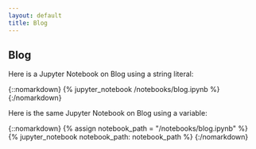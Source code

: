 ```yaml
---
layout: default
title: Blog
---
```


## Blog

Here is a Jupyter Notebook on Blog using a string literal:

{::nomarkdown}
{% jupyter_notebook /notebooks/blog.ipynb %}
{:/nomarkdown}

Here is the same Jupyter Notebook on Blog using a variable:

{::nomarkdown}
{% assign notebook_path = "/notebooks/blog.ipynb" %}
{% jupyter_notebook notebook_path: notebook_path %}
{:/nomarkdown}